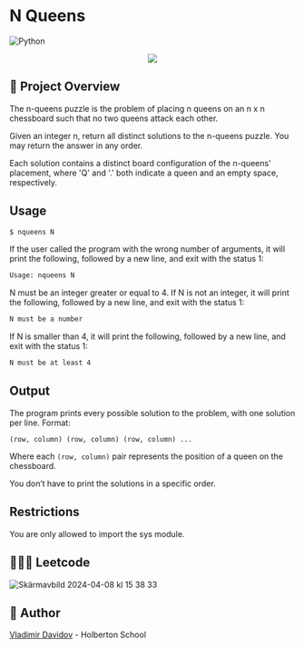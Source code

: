 # N Queens
![Python](https://img.shields.io/badge/Python-Algorithms-blue?style=for-the-badge&logo=python&logoColor=white)

<p align="center">
    <img src="https://github.com/v-dav/holbertonschool-interview/assets/115344057/e961df3e-e350-4a39-be4a-48d008873f09">
</p>


## 🧐 Project Overview
The n-queens puzzle is the problem of placing n queens on an n x n chessboard such that no two queens attack each other.

Given an integer n, return all distinct solutions to the n-queens puzzle. You may return the answer in any order.

Each solution contains a distinct board configuration of the n-queens' placement, where 'Q' and '.' both indicate a queen and an empty space, respectively.
## Usage

```bash
$ nqueens N
```

If the user called the program with the wrong number of arguments, it will print the following, followed by a new line, and exit with the status 1:

  ```bash
  Usage: nqueens N
  ```

N must be an integer greater or equal to 4. If N is not an integer, it will print the following, followed by a new line, and exit with the status 1:

  ```bash
  N must be a number
  ```


If N is smaller than 4, it will print the following, followed by a new line, and exit with the status 1:

  ```bash
  N must be at least 4
  ```

## Output

The program prints every possible solution to the problem, with one solution per line. Format: 

  ```
  (row, column) (row, column) (row, column) ...
  ```

  Where each `(row, column)` pair represents the position of a queen on the chessboard.

  You don’t have to print the solutions in a specific order.

## Restrictions

You are only allowed to import the sys module.

## 🧑🏼‍💻 Leetcode
![Skärmavbild 2024-04-08 kl  15 38 33](https://github.com/v-dav/holbertonschool-interview/assets/115344057/aa7545bb-ce9d-4aea-a7c2-d9d57cc5ab36)


##  🙇 Author

[Vladimir Davidov](https://github.com/v-dav) - Holberton School

